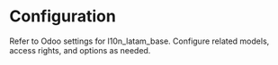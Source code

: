 # Configuration

Refer to Odoo settings for l10n_latam_base. Configure related models, access rights, and options as needed.

